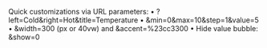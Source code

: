 Quick customizations via URL parameters:
	•	?left=Cold&right=Hot&title=Temperature
	•	&min=0&max=10&step=1&value=5
	•	&width=300 (px or 40vw) and &accent=%23cc3300
	•	Hide value bubble: &show=0
